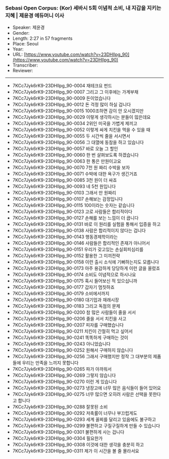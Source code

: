 ### Sebasi Open Corpus: (Kor) 세바시 5회 이념적 소비, 내 지갑을 지키는 지혜 | 제윤경 에듀머니 이사

- Speaker: 제윤경
- Gender: 
- Length: 2:27 in 57 fragments
- Place: Seoul
- Year: 
- URL: [https://www.youtube.com/watch?v=23DHllpg_90](https://www.youtube.com/watch?v=23DHllpg_90)
- Transcriber: 
- Reviewer: 

---

- 7KCc7Jyk6rK9-23DHllpg_90-0004 재테크요 펀드
- 7KCc7Jyk6rK9-23DHllpg_90-0007 그리고 그 이후에는 가계부채
- 7KCc7Jyk6rK9-23DHllpg_90-0009 돈이었습니다
- 7KCc7Jyk6rK9-23DHllpg_90-0012 돈 걱정 많이 하실 겁니다
- 7KCc7Jyk6rK9-23DHllpg_90-0015 1000조하면 감이 안 오시겠지만
- 7KCc7Jyk6rK9-23DHllpg_90-0029 이렇게 생각하시는 분들이 많은데요
- 7KCc7Jyk6rK9-23DHllpg_90-0034 2위인 미국을 가볍게 제끼고
- 7KCc7Jyk6rK9-23DHllpg_90-0052 이렇게 싸게 치킨을 먹을 수 있을 때
- 7KCc7Jyk6rK9-23DHllpg_90-0055 두 시간씩 줄을 서시면서
- 7KCc7Jyk6rK9-23DHllpg_90-0056 그 대열에 동참을 하고 있습니다
- 7KCc7Jyk6rK9-23DHllpg_90-0057 바로 오늘 그 할인
- 7KCc7Jyk6rK9-23DHllpg_90-0060 한 번 살펴보도록 하겠습니다
- 7KCc7Jyk6rK9-23DHllpg_90-0063 한 통은 만원이고요
- 7KCc7Jyk6rK9-23DHllpg_90-0070 7천 원 짜리 수박을 보자
- 7KCc7Jyk6rK9-23DHllpg_90-0071 수박에 대한 욕구가 생긴거죠
- 7KCc7Jyk6rK9-23DHllpg_90-0085 3천 원이 더 싸죠
- 7KCc7Jyk6rK9-23DHllpg_90-0093 네 5천 원입니다
- 7KCc7Jyk6rK9-23DHllpg_90-0103 그래서 만 원짜리
- 7KCc7Jyk6rK9-23DHllpg_90-0107 손해보는 감정입니다
- 7KCc7Jyk6rK9-23DHllpg_90-0115 100이라는 숫자는 같습니다
- 7KCc7Jyk6rK9-23DHllpg_90-0123 고로 사람들은 합리적이다
- 7KCc7Jyk6rK9-23DHllpg_90-0127 손해를 보는 느낌이 더 큽니다
- 7KCc7Jyk6rK9-23DHllpg_90-0131 바로 이 원리를 실험을 통해서 입증을 하고
- 7KCc7Jyk6rK9-23DHllpg_90-0138 사람은 합리적이지 않다는 겁니다
- 7KCc7Jyk6rK9-23DHllpg_90-0143 행동경제학이라는
- 7KCc7Jyk6rK9-23DHllpg_90-0146 사람들은 합리적인 존재가 아니어서
- 7KCc7Jyk6rK9-23DHllpg_90-0151 우리가 갖고있는 손실회피심리를
- 7KCc7Jyk6rK9-23DHllpg_90-0152 활용한 그 미끼전략
- 7KCc7Jyk6rK9-23DHllpg_90-0158 이런 출시 소식에 기뻐하는지도 모릅니다
- 7KCc7Jyk6rK9-23DHllpg_90-0173 아주 용감하게 당당하게 이런 글을 올렸죠
- 7KCc7Jyk6rK9-23DHllpg_90-0174 소비도 이념적으로 하시나요
- 7KCc7Jyk6rK9-23DHllpg_90-0175 혹시 들어보신 적 있으십니까
- 7KCc7Jyk6rK9-23DHllpg_90-0177 갑자기 멈칫하죠
- 7KCc7Jyk6rK9-23DHllpg_90-0179 소비에서까지
- 7KCc7Jyk6rK9-23DHllpg_90-0180 대기업과 재래시장
- 7KCc7Jyk6rK9-23DHllpg_90-0183 그리고 독점의 문제
- 7KCc7Jyk6rK9-23DHllpg_90-0200 참 많은 사람들이 줄을 서서
- 7KCc7Jyk6rK9-23DHllpg_90-0206 줄을 서서 치킨을 사고
- 7KCc7Jyk6rK9-23DHllpg_90-0207 피자를 구매했습니다
- 7KCc7Jyk6rK9-23DHllpg_90-0211 치킨이 간절히 먹고 싶어서
- 7KCc7Jyk6rK9-23DHllpg_90-0241 똑똑하게 구매하는 것이
- 7KCc7Jyk6rK9-23DHllpg_90-0243 아니었습니다
- 7KCc7Jyk6rK9-23DHllpg_90-0252 원해서 구매하지 않습니다
- 7KCc7Jyk6rK9-23DHllpg_90-0256 그래서 구매했지만 정작 그 대부분의 제품들에 우리는 만족을 느끼지 못합니다
- 7KCc7Jyk6rK9-23DHllpg_90-0265 파가 아까워서
- 7KCc7Jyk6rK9-23DHllpg_90-0269 그렇지 않습니다
- 7KCc7Jyk6rK9-23DHllpg_90-0270 이런 게 있습니다
- 7KCc7Jyk6rK9-23DHllpg_90-0273 냉장고에 너무 많은 음식들이 들어 있어요
- 7KCc7Jyk6rK9-23DHllpg_90-0275 너무 많으면 오히려 사람은 선택을 못한다고 합니다
- 7KCc7Jyk6rK9-23DHllpg_90-0288 잘못된 소비
- 7KCc7Jyk6rK9-23DHllpg_90-0292 저축률이 너무나 부끄럽게도
- 7KCc7Jyk6rK9-23DHllpg_90-0293 세계 꼴찌를 달리고 있음에도 불구하고
- 7KCc7Jyk6rK9-23DHllpg_90-0299 불편하고 구질구질하게 만들 수 있습니다
- 7KCc7Jyk6rK9-23DHllpg_90-0301 불편하게 사는 겁니다
- 7KCc7Jyk6rK9-23DHllpg_90-0304 필요한가
- 7KCc7Jyk6rK9-23DHllpg_90-0308 이것에 대한 생각을 충분히 하고
- 7KCc7Jyk6rK9-23DHllpg_90-0311 제가 이 시간을 볼 줄 몰라서요
